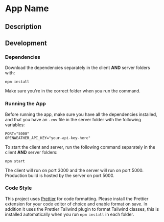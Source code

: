 # App Name


## Description


## Development


### Dependencies

Download the dependencies separately in the client **AND** server folders with:

    npm install

Make sure you're in the correct folder when you run the command.


### Running the App

Before running the app, make sure you have all the dependencies installed, and that you have an `.env` file in the server folder with the following variables:

    PORT="5000"
    OPENWEATHER_API_KEY="your-api-key-here"


To start the client and server, run the following command separately in the client **AND** server folders:

    npm start

The client will run on port 3000 and the server will run on port 5000. Production build is hosted by the server on port 5000.


### Code Style

This project uses [Prettier](https://prettier.io/) for code formatting. Please install the Prettier extension for your code editor of choice and enable format on save. In addition it uses the Prettier Tailwind plugin to format Tailwind classes, this is installed automatically when you run `npm install` in each folder.
